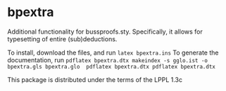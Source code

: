 bpextra
=======

Additional functionality for bussproofs.sty. Specifically, it allows
for typesetting of entire (sub)deductions.

To install, download the files, and run 
``
latex bpextra.ins
``
To generate the documentation, run
``
pdflatex bpextra.dtx
makeindex -s gglo.ist -o bpextra.gls bpextra.glo 
pdflatex bpextra.dtx
pdflatex bpextra.dtx
``

This package is distributed under the terms of the LPPL 1.3c
